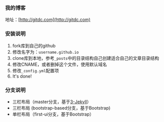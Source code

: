 ### 我的博客

地址：[http://gitdc.com](http://gitdc.com)

### 安装说明

1. fork库到自己的github
2. 修改名字为：`username.github.io`
3. clone库到本地，参考`_posts`中的目录结构自己创建适合自己的文章目录结构
4. 修改CNAME，或者删掉这个文件，使用默认域名
5. 修改`_config.yml`配置项
6. It's done!

### 分支说明

* 三栏布局（master分支，基于[3-Jekyll](https://github.com/P233/3-Jekyll)）
* 三栏布局 \(bootstrap-based分支，基于Bootstrap\)
* 单栏布局（first-ui分支，基于Bootstrap）



